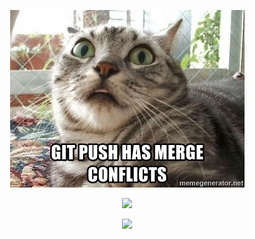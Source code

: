 <p align="center">
  <img src="./media/git-push-has-merge-conflicts.jpg"/>
</p>
<p align="center">
  <img src="./media/git.out.jpg"/>
</p>
<p align="center">
  <img src="./media/java-phyton.png"/>
</p>
